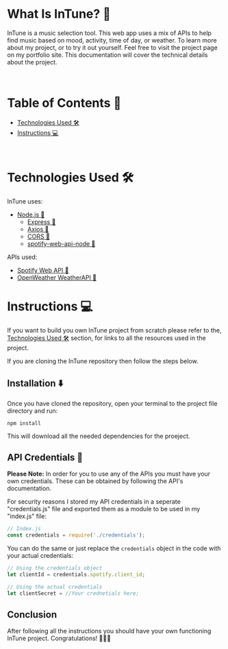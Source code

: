 <!-- Welcome Section -->
# What Is InTune? 🤔
InTune is a music selection tool. This web app uses a mix of APIs to help find music based on mood, activity, time of day, or weather. To learn more about my project, or to try it out yourself. Feel free to visit the project page on my portfolio site. This documentation will cover the technical details about the project.

<br>

# Table of Contents 📖
 - [Technologies Used 🛠](#technologies-used-🛠)
 - [Instructions 💻](#instructions-💻)

<br>

# Technologies Used 🛠
InTune uses:
- [Node.js 🔗](https://nodejs.org/en/ "Visit https://nodejs.org/en/")
    - [Express 🔗](https://expressjs.com/ "Visit https://expressjs.com/")
    - [Axios 🔗](https://axios-http.com/ "Visit https://axios-http.com/")
    - [CORS 🔗](https://github.com/expressjs/cors#readme "Visit https://github.com/expressjs/cors#readme")
    - [spotify-web-api-node 🔗](https://github.com/thelinmichael/spotify-web-api-node "Visit https://github.com/thelinmichael/spotify-web-api-node")

APIs used:
 - [Spotify Web API 🔗](https://developer.spotify.com/documentation/web-api/ "Visit https://developer.spotify.com/documentation/web-api/")
 - [OpenWeather WeatherAPI 🔗](https://openweathermap.org/api "Visit https://openweathermap.org/api")


# Instructions 💻
If you want to build you own InTune project from scratch please refer to the, [Technologies Used 🛠](#technologies-used-🛠) section, for links to all the resources used in the project.

If you are cloning the InTune repository then follow the steps below.

## Installation ⬇️ 
Once you have cloned the repository, open your terminal to the project file directory and run:

```
npm install
```
This will download all the needed dependencies for the proeject.

## API Credentials 🔑
**Please Note:** In order for you to use any of the APIs you must have your own credentials. These can be obtained by following the API's documentation.

For security reasons I stored my API credentials in a seperate "credentials.js" file and exported them as a module to be used in my "index.js" file:

```javascript
// Index.js
const credentials = require('./credentials');
```

You can do the same or just replace the `credentials` object in the code with your actual credentials:

```javascript
// Using the credentials object
let clientId = credentials.spotify.client_id; 

// Using the actual credentials
let clientSecret = //Your crednetials here;
```

## Conclusion
After following all the instructions you should have your own functioning InTune project. Congratulations! 🎉🎊🥳